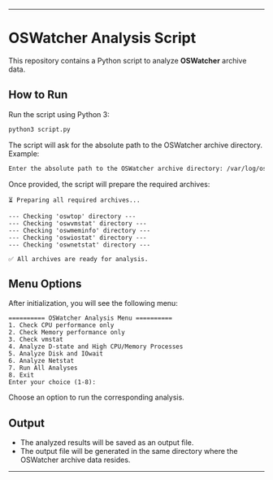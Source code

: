 
---

# OSWatcher Analysis Script

This repository contains a Python script to analyze **OSWatcher** archive data.

## How to Run

Run the script using Python 3:

```bash
python3 script.py
```

The script will ask for the absolute path to the OSWatcher archive directory. Example:

```bash
Enter the absolute path to the OSWatcher archive directory: /var/log/oswatcher/archive/
```

Once provided, the script will prepare the required archives:

```
⏳ Preparing all required archives...

--- Checking 'oswtop' directory ---
--- Checking 'oswvmstat' directory ---
--- Checking 'oswmeminfo' directory ---
--- Checking 'oswiostat' directory ---
--- Checking 'oswnetstat' directory ---

✅ All archives are ready for analysis.
```

## Menu Options

After initialization, you will see the following menu:

```
========== OSWatcher Analysis Menu ==========
1. Check CPU performance only
2. Check Memory performance only
3. Check vmstat
4. Analyze D-state and High CPU/Memory Processes
5. Analyze Disk and IOwait
6. Analyze Netstat
7. Run All Analyses
8. Exit
Enter your choice (1-8): 
```

Choose an option to run the corresponding analysis.

## Output

* The analyzed results will be saved as an output file.
* The output file will be generated in the same directory where the OSWatcher archive data resides.

---

